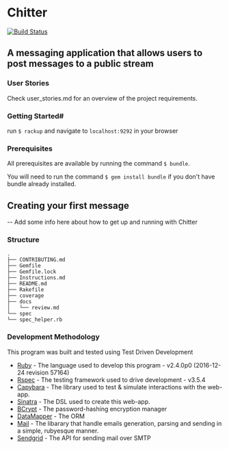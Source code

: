 # Chitter #
[![Build Status](https://travis-ci.org/bannastre/chitter-challenge.svg?branch=master)](https://travis-ci.org/bannastre/chitter-challenge)
## A messaging application that allows users to post messages to a public stream ##

### User Stories ###

 Check user_stories.md for an overview of the project requirements.

### Getting Started#

run ```$ rackup``` and navigate to ```localhost:9292``` in your browser

### Prerequisites

All prerequisites are available by running the command ```$ bundle```.

You will need to run the command ```$ gem install bundle``` if you don't have bundle already installed.

## Creating your first message ##

-- Add some info here about how to get up and running with Chitter  

### Structure ###
    .
    ├── CONTRIBUTING.md
    ├── Gemfile
    ├── Gemfile.lock
    ├── Instructions.md
    ├── README.md
    ├── Rakefile
    ├── coverage
    ├── docs
    │   └── review.md
    └── spec
    └── spec_helper.rb

### Development Methodology

This program was built and tested using Test Driven Development

* [Ruby](https://www.ruby-lang.org) - The language used to develop this program - v2.4.0p0 (2016-12-24 revision 57164)
* [Rspec](http://rspec.info) - The testing framework used to drive development - v3.5.4
* [Capybara](http://teamcapybara.github.io/capybara/) - The library used to test & simulate interactions with the web-app.
* [Sinatra](http://www.sinatrarb.com/) - The DSL used to create this web-app.
* [BCrypt](https://github.com/codahale/bcrypt-ruby) - The password-hashing encryption manager
* [DataMapper](http://datamapper.org/) - The ORM
* [Mail](https://github.com/mikel/mail) - The libarary that handle emails generation, parsing and sending in a simple, rubyesque manner.
* [Sendgrid](https://github.com/sendgrid/sendgrid-ruby#usage) - The API for sending mail over SMTP
